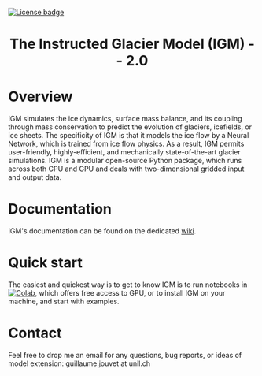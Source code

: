 [![License badge](https://img.shields.io/badge/License-GPLv3-blue.svg)](https://www.gnu.org/licenses/gpl-3.0)
### <h1 align="center" id="title">The Instructed Glacier Model (IGM) -- 2.0 </h1>

# Overview   

IGM simulates the ice dynamics, surface mass balance, and its coupling through mass conservation to predict the evolution of glaciers, icefields, or ice sheets. The specificity of IGM is that it models the ice flow by a Neural Network, which is trained from ice flow physics. As a result, IGM permits user-friendly, highly-efficient, and mechanically state-of-the-art glacier simulations. IGM is a modular open-source Python package, which runs across both CPU and GPU and deals with two-dimensional gridded input and output data. 
  
# Documentation

IGM's documentation can be found on the dedicated [wiki](https://github.com/jouvetg/igm2/wiki).
  
# Quick start

The easiest and quickest way is to get to know IGM is to run notebooks in [![Colab](https://colab.research.google.com/assets/colab-badge.svg)](https://colab.research.google.com/github/jouvetg/igm2/), which offers free access to GPU, or to install IGM on your machine, and start with examples.

# Contact

Feel free to drop me an email for any questions, bug reports, or ideas of model extension: guillaume.jouvet at unil.ch

